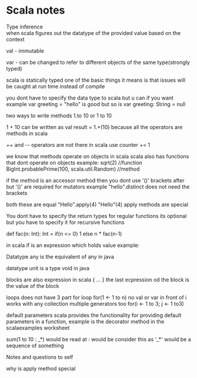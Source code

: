 # Scala notes

Type inference  
when scala figures out the datatype of the provided value based on the context

val - immutable 

var - can be changed to refer to different objects of the same type(strongly typed)

scala is statically typed one of the basic things it means is that issues will be caught at run time instead of compile 

you dont have to specify the data type to scala but u can if you want example
var greeting = "hello" is good but so is
var greeting: String = null

two ways to write methods
1.to 10   or
1 to 10

1 + 10
can be written as val result = 1.+(10) because all the operators are methods in scala

++ and -- operators are not there in scala use counter += 1

we know that methods operate on objects in scala
scala also has functions that dont operate on objects
example:
sqrt(2) //function
BigInt.probablePrime(100, scala.util.Random) //method

if the method is an accessor method then you dont use '()' brackets after but '()' are required for mutators
example "hello".distinct does not need the brackets

both these are equal
 "Hello".apply(4)
  "Hello"(4)
apply methods are special

You dont have to specify the return types for regular functions its optional but you have to specify it for recursive functions

def fac(n: Int): Int = if(n <= 0) 1 else n * fac(n-1) 

in scala if is an expression which holds value
example:

Datatype any is the equivalent of any in java

datatype unit is a type void in java

blocks are also expression in scala { ... } the last ecpression od the block is the value of the block

loops
does not have 3 part for loop
for(1 <- 1 to n)    no val or var in front of i
works with any collection
multiple generators too
for(i <- 1 to 3; j <- 1 to3)

default parameters
scala provides the functionality for providing default parameters in a function,
example is the decorator method in the scalaexamples worksheet

sum(1 to 10 : _*) would be read at  : would be consider this as '\_\*' would be a sequence of something

Notes and questions to self

why is apply method special